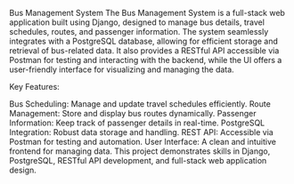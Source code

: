 Bus Management System
The Bus Management System is a full-stack web application built using Django, designed to manage bus details, travel schedules, routes, and passenger information. The system seamlessly integrates with a PostgreSQL database, allowing for efficient storage and retrieval of bus-related data. It also provides a RESTful API accessible via Postman for testing and interacting with the backend, while the UI offers a user-friendly interface for visualizing and managing the data.

Key Features:

Bus Scheduling: Manage and update travel schedules efficiently.
Route Management: Store and display bus routes dynamically.
Passenger Information: Keep track of passenger details in real-time.
PostgreSQL Integration: Robust data storage and handling.
REST API: Accessible via Postman for testing and automation.
User Interface: A clean and intuitive frontend for managing data.
This project demonstrates skills in Django, PostgreSQL, RESTful API development, and full-stack web application design.
